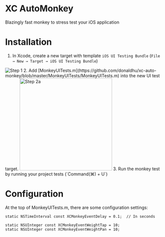 # XC AutoMonkey
Blazingly fast monkey to stress test your iOS application

# Installation
1. In Xcode, create a new target with template `iOS UI Testing Bundle` (`File → New → Target → iOS UI Testing Bundle`)
<img alt="Step 1" src="https://raw.github.com/donaldhu/xc-auto-monkey/master/readme_images/add_monkey_target.png">
2. Add [MonkeyUITests.m](https://github.com/donaldhu/xc-auto-monkey/blob/master/MonkeyUITests/MonkeyUITests.m) into the new UI test target.
<img alt="Step 2a" src="https://raw.github.com/donaldhu/xc-auto-monkey/master/readme_images/add_monkey_test.png" height=300>
3. Run the monkey test by running your project tests (`Command(⌘) + U`)

# Configuration
At the top of MonkeyUITests.m, there are some configuration settings:

```obj-c
static NSTimeInterval const XCMonkeyEventDelay = 0.1;  // In seconds

static NSUInteger const XCMonkeyEventWeightTap = 10;
static NSUInteger const XCMonkeyEventWeightPan = 10;
```
